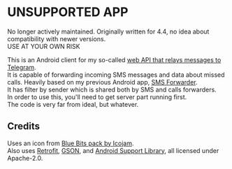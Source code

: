 # UNSUPPORTED APP

No longer actively maintained. Originally written for 4.4, no idea about compatibility with newer versions.  
USE AT YOUR OWN RISK  


This is an Android client for my so-called [web API that relays messages to Telegram](https://github.com/bnfour/dotnet-telegram-forwarder).  
It is capable of forwarding incoming SMS messages and data about missed calls. Heavily based on my previous Android app, [SMS Forwarder](https://github.com/bnfour/smsforwarder).  
It has filter by sender which is shared both by SMS and calls forwarders.  
In order to use this, you'll need to get server part running first.  
The code is very far from ideal, but whatever.  
## Credits
Uses an icon from [Blue Bits pack by Icojam](http://www.icojam.com/blog/?p=253).  
Also uses [Retrofit](https://square.github.io/retrofit/), [GSON](https://github.com/google/gson),
and [Android Support Library](https://developer.android.com/topic/libraries/support-library/), all licensed under Apache-2.0.
